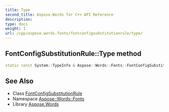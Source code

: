 ```yaml
---
title: Type
second_title: Aspose.Words for C++ API Reference
description: 
type: docs
weight: 1
url: /cpp/aspose.words.fonts/fontconfigsubstitutionrule/type/
---
```

## FontConfigSubstitutionRule::Type method




```cpp
static const System::TypeInfo & Aspose::Words::Fonts::FontConfigSubstitutionRule::Type()
```

## See Also

* Class [FontConfigSubstitutionRule](../)
* Namespace [Aspose::Words::Fonts](../../)
* Library [Aspose.Words](../../../)
